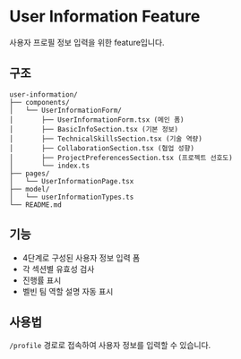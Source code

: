 # User Information Feature

사용자 프로필 정보 입력을 위한 feature입니다.

## 구조

```
user-information/
├── components/
│   └── UserInformationForm/
│       ├── UserInformationForm.tsx (메인 폼)
│       ├── BasicInfoSection.tsx (기본 정보)
│       ├── TechnicalSkillsSection.tsx (기술 역량)
│       ├── CollaborationSection.tsx (협업 성향)
│       ├── ProjectPreferencesSection.tsx (프로젝트 선호도)
│       └── index.ts
├── pages/
│   └── UserInformationPage.tsx
├── model/
│   └── userInformationTypes.ts
└── README.md
```

## 기능

- 4단계로 구성된 사용자 정보 입력 폼
- 각 섹션별 유효성 검사
- 진행률 표시
- 벨빈 팀 역할 설명 자동 표시

## 사용법

`/profile` 경로로 접속하여 사용자 정보를 입력할 수 있습니다. 